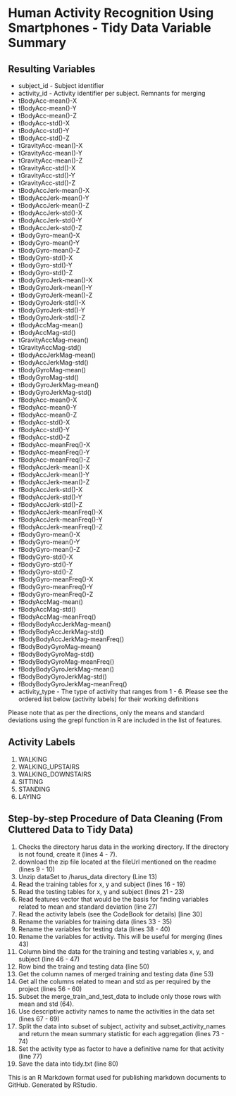Human Activity Recognition Using Smartphones - Tidy Data Variable Summary
================

Resulting Variables
-------------------

-   subject\_id - Subject identifier
-   activity\_id - Activity identifier per subject. Remnants for merging
-   tBodyAcc-mean()-X
-   tBodyAcc-mean()-Y
-   tBodyAcc-mean()-Z
-   tBodyAcc-std()-X
-   tBodyAcc-std()-Y
-   tBodyAcc-std()-Z
-   tGravityAcc-mean()-X
-   tGravityAcc-mean()-Y
-   tGravityAcc-mean()-Z
-   tGravityAcc-std()-X
-   tGravityAcc-std()-Y
-   tGravityAcc-std()-Z
-   tBodyAccJerk-mean()-X
-   tBodyAccJerk-mean()-Y
-   tBodyAccJerk-mean()-Z
-   tBodyAccJerk-std()-X
-   tBodyAccJerk-std()-Y
-   tBodyAccJerk-std()-Z
-   tBodyGyro-mean()-X
-   tBodyGyro-mean()-Y
-   tBodyGyro-mean()-Z
-   tBodyGyro-std()-X
-   tBodyGyro-std()-Y
-   tBodyGyro-std()-Z
-   tBodyGyroJerk-mean()-X
-   tBodyGyroJerk-mean()-Y
-   tBodyGyroJerk-mean()-Z
-   tBodyGyroJerk-std()-X
-   tBodyGyroJerk-std()-Y
-   tBodyGyroJerk-std()-Z
-   tBodyAccMag-mean()
-   tBodyAccMag-std()
-   tGravityAccMag-mean()
-   tGravityAccMag-std()
-   tBodyAccJerkMag-mean()
-   tBodyAccJerkMag-std()
-   tBodyGyroMag-mean()
-   tBodyGyroMag-std()
-   tBodyGyroJerkMag-mean()
-   tBodyGyroJerkMag-std()
-   fBodyAcc-mean()-X
-   fBodyAcc-mean()-Y
-   fBodyAcc-mean()-Z
-   fBodyAcc-std()-X
-   fBodyAcc-std()-Y
-   fBodyAcc-std()-Z
-   fBodyAcc-meanFreq()-X
-   fBodyAcc-meanFreq()-Y
-   fBodyAcc-meanFreq()-Z
-   fBodyAccJerk-mean()-X
-   fBodyAccJerk-mean()-Y
-   fBodyAccJerk-mean()-Z
-   fBodyAccJerk-std()-X
-   fBodyAccJerk-std()-Y
-   fBodyAccJerk-std()-Z
-   fBodyAccJerk-meanFreq()-X
-   fBodyAccJerk-meanFreq()-Y
-   fBodyAccJerk-meanFreq()-Z
-   fBodyGyro-mean()-X
-   fBodyGyro-mean()-Y
-   fBodyGyro-mean()-Z
-   fBodyGyro-std()-X
-   fBodyGyro-std()-Y
-   fBodyGyro-std()-Z
-   fBodyGyro-meanFreq()-X
-   fBodyGyro-meanFreq()-Y
-   fBodyGyro-meanFreq()-Z
-   fBodyAccMag-mean()
-   fBodyAccMag-std()
-   fBodyAccMag-meanFreq()
-   fBodyBodyAccJerkMag-mean()
-   fBodyBodyAccJerkMag-std()
-   fBodyBodyAccJerkMag-meanFreq()
-   fBodyBodyGyroMag-mean()
-   fBodyBodyGyroMag-std()
-   fBodyBodyGyroMag-meanFreq()
-   fBodyBodyGyroJerkMag-mean()
-   fBodyBodyGyroJerkMag-std()
-   fBodyBodyGyroJerkMag-meanFreq()
-   activity\_type - The type of activity that ranges from 1 - 6. Please see the ordered list below (activity labels) for their working definitions

Please note that as per the directions, only the means and standard deviations using the grepl function in R are included in the list of features. 

Activity Labels
-------------------
1. WALKING
2. WALKING_UPSTAIRS
3. WALKING_DOWNSTAIRS
4. SITTING
5. STANDING
6. LAYING

Step-by-step Procedure of Data Cleaning (From Cluttered Data to Tidy Data)
--------------

1. Checks the directory harus data in the working directory. If the directory is not found, create it (lines 4 - 7).
2. download the zip file located at the fileUrl mentioned on the readme (lines 9 - 10)
3. Unzip dataSet to /harus_data directory (Line 13)
4. Read the training tables for x, y and subject (lines 16 - 19)
5. Read the testing tables for x, y and subject (lines 21 - 23)
6. Read features vector that would be the basis for finding variables related to mean and standard deviation (line 27)
7. Read the activity labels (see the CodeBook for details) [line 30]
8. Rename the variables for training data (lines 33 - 35)
9. Rename the variables for testing data (lines 38 - 40)
10. Rename the variables for activity. This will be useful for merging (lines 43)
11. Column bind the data for the training and testing variables x, y, and subject (line 46 - 47)
12. Row bind the traing and testing data (line 50)
13. Get the column names of merged training and testing data (line 53)
14. Get all the columns related to mean and std as per required by the project (lines 56 - 60)
15. Subset the merge_train_and_test_data to include only those rows with mean and std (64).
16. Use descriptive activity names to name the activities in the data set (lines 67 - 69)
17. Split the data into subset of subject, activity and subset_activity_names and return the mean summary statistic for each aggregation (lines 73 - 74)
18. Set the activity type as factor to have a definitive name for that activity (line 77)
19. Save the data into tidy.txt (line 80)

This is an R Markdown format used for publishing markdown documents to GitHub. Generated by RStudio.